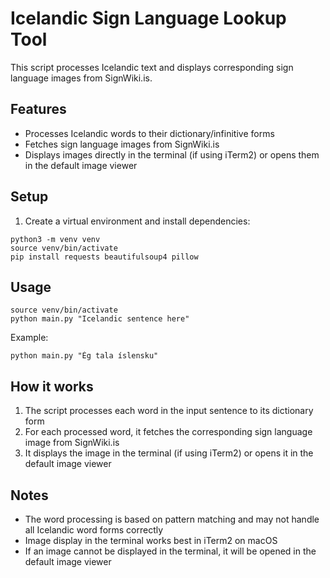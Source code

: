 # Icelandic Sign Language Lookup Tool

This script processes Icelandic text and displays corresponding sign language images from SignWiki.is.

## Features 

- Processes Icelandic words to their dictionary/infinitive forms
- Fetches sign language images from SignWiki.is
- Displays images directly in the terminal (if using iTerm2) or opens them in the default image viewer

## Setup

1. Create a virtual environment and install dependencies:
```
python3 -m venv venv
source venv/bin/activate
pip install requests beautifulsoup4 pillow
```

## Usage

```
source venv/bin/activate
python main.py "Icelandic sentence here"
```

Example:
```
python main.py "Ég tala íslensku"
```

## How it works

1. The script processes each word in the input sentence to its dictionary form
2. For each processed word, it fetches the corresponding sign language image from SignWiki.is
3. It displays the image in the terminal (if using iTerm2) or opens it in the default image viewer

## Notes

- The word processing is based on pattern matching and may not handle all Icelandic word forms correctly
- Image display in the terminal works best in iTerm2 on macOS
- If an image cannot be displayed in the terminal, it will be opened in the default image viewer